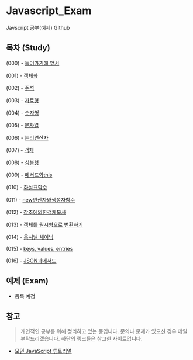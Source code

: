 # Javascript_Exam
Javscript 공부(예제) Github

## 목차 (Study)

(000) - [들어가기에 앞서](https://github.com/ChoDoHyoung/Javascript_Exam/blob/main/Study/(000)들어가기에%20앞서.md)

(001) - [객체화](https://github.com/ChoDoHyoung/Javascript_Exam/blob/main/Study/(001)객체화.md)

(002) - [주석](https://github.com/ChoDoHyoung/Javascript_Exam/blob/main/Study/(002)주석.md)

(003) - [자료형](https://github.com/ChoDoHyoung/Javascript_Exam/blob/main/Study/(003)자료형.md)

(004) - [숫자형](https://github.com/ChoDoHyoung/Javascript_Exam/blob/main/Study/(004)숫자형.md)

(005) - [문자열](https://github.com/ChoDoHyoung/Javascript_Exam/blob/main/Study/(005)문자열.md)

(006) - [논리연산자](https://github.com/ChoDoHyoung/Javascript_Exam/blob/main/Study/(006)논리연산자.md)

(007) - [객체](https://github.com/ChoDoHyoung/Javascript_Exam/blob/main/Study/(007)객체.md)

(008) - [심볼형](https://github.com/ChoDoHyoung/Javascript_Exam/blob/main/Study/(008)심볼형.md)

(009) - [메서드와this](https://github.com/ChoDoHyoung/Javascript_Exam/blob/main/Study/(009)메서드와this.md)

(010) - [화살표함수](https://github.com/ChoDoHyoung/Javascript_Exam/blob/main/Study/(010)화살표함수.md)

(011) - [new연산자와생성자함수](https://github.com/ChoDoHyoung/Javascript_Exam/blob/main/Study/(011)new연산자와생성자함수.md)

(012) - [참조에의한객체복사](https://github.com/ChoDoHyoung/Javascript_Exam/blob/main/Study/(012)참조에의한객체복사.md)

(013) - [객체를 원시형으로 변환하기](https://github.com/ChoDoHyoung/Javascript_Exam/blob/main/Study/(013)객체를%20원시형으로%20변환하기.md)

(014) - [옵셔널 체이닝](https://github.com/ChoDoHyoung/Javascript_Exam/blob/main/Study/(014)옵셔널%20체이닝.md)

(015) - [keys, values, entries](https://github.com/ChoDoHyoung/Javascript_Exam/blob/main/Study/(015)keys%2C%20values%2C%20entries.md)

(016) - [JSON과메서드](https://github.com/ChoDoHyoung/Javascript_Exam/blob/main/Study/(016)JSON과메서드.md)


## 예제 (Exam)

- 등록 예정



## 참고
> 개인적인 공부를 위해 정리하고 있는 중입니다. 문의나 문제가 있으신 경우 메일 부탁드리겠습니다.
> 하단의 링크들은 참고한 사이트입니다.

- [모던 JavaScript 튜토리얼](https://ko.javascript.info/)
